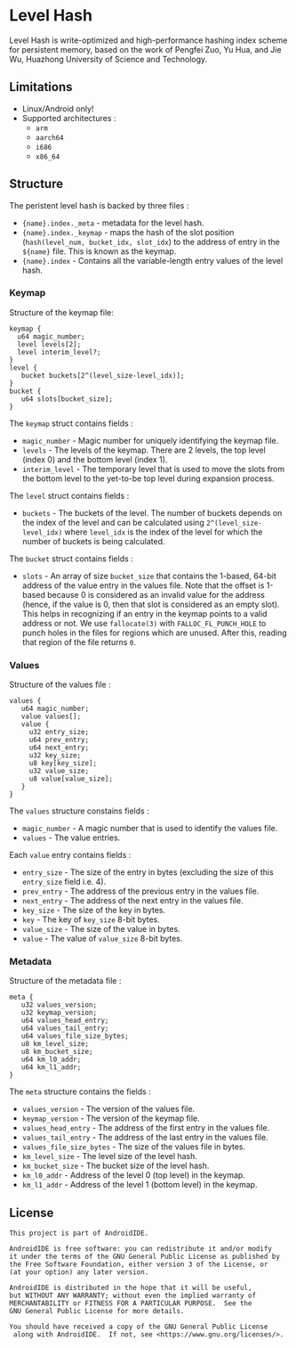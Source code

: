 # Level Hash

Level Hash is write-optimized and high-performance hashing index scheme for persistent memory, based on
the work of Pengfei Zuo, Yu Hua, and Jie Wu, Huazhong University of Science and Technology.

## Limitations

- Linux/Android only!
- Supported architectures :
  - `arm`
  - `aarch64`
  - `i686`
  - `x86_64`

## Structure

The peristent level hash is backed by three files :

- `{name}.index._meta` - metadata for the level hash.
- `{name}.index._keymap` - maps the hash of the slot position
   (`hash(level_num, bucket_idx, slot_idx`) to the address of entry in the
   `${name}` file. This is known as the keymap.
- `{name}.index` - Contains all the variable-length entry values of the level hash.

### Keymap

Structure of the keymap file:

```
keymap {
  u64 magic_number;
  level levels[2];
  level interim_level?;
}
level {
   bucket buckets[2^(level_size-level_idx)];
}
bucket {
   u64 slots[bucket_size];
}
```

The `keymap` struct contains fields :
- `magic_number` - Magic number for uniquely identifying the keymap file.
- `levels` - The levels of the keymap. There are 2 levels, the top level (index 0)
   and the bottom level (index 1).
- `interim_level` - The temporary level that is used to move the slots from
   the bottom level to the yet-to-be top level during expansion process.

The `level` struct contains fields :
- `buckets` - The buckets of the level. The number of buckets depends on the
   index of the level and can be calculated using `2^(level_size-level_idx)`
   where `level_idx` is the index of the level for which the number of buckets
   is being calculated.

The `bucket` struct contains fields :
- `slots` - An array of size `bucket_size` that contains the 1-based, 64-bit
   address of the value entry in the values file. Note that the offset is
   1-based because 0 is considered as an invalid value for the address (hence,
   if the value is 0, then that slot is considered as an empty slot). This
   helps in recognizing if an entry in the keymap points to a valid address
   or not. We use `fallocate(3)` with `FALLOC_FL_PUNCH_HOLE` to punch holes in
   the files for regions which are unused. After this, reading that region of
   the file returns `0`.


### Values

Structure of the values file :

```
values {
   u64 magic_number;
   value values[];
   value {
     u32 entry_size;
     u64 prev_entry;
     u64 next_entry;
     u32 key_size;
     u8 key[key_size];
     u32 value_size;
     u8 value[value_size];
   }
}
```

The `values` structure constains fields :
- `magic_number` - A magic number that is used to identify the values file.
- `values` - The value entries.

Each `value` entry contains fields :
- `entry_size` - The size of the entry in bytes (excluding the size of this
   `entry_size` field i.e. 4).
- `prev_entry` - The address of the previous entry in the values file.
- `next_entry` - The address of the next entry in the values file.
- `key_size` - The size of the key in bytes.
- `key` - The key of `key_size` 8-bit bytes.
- `value_size` - The size of the value in bytes.
- `value` - The value of `value_size` 8-bit bytes.

### Metadata

Structure of the metadata file :

```
meta {
   u32 values_version;
   u32 keymap_version;
   u64 values_head_entry;
   u64 values_tail_entry;
   u64 values_file_size_bytes;
   u8 km_level_size;
   u8 km_bucket_size;
   u64 km_l0_addr;
   u64 km_l1_addr;
}
```

The `meta` structure contains the fields :
- `values_version` - The version of the values file.
- `keymap_version` - The version of the keymap file.
- `values_head_entry` - The address of the first entry in the values file.
- `values_tail_entry` - The address of the last entry in the values file.
- `values_file_size_bytes` - The size of the values file in bytes.
- `km_level_size` - The level size of the level hash.
- `km_bucket_size` - The bucket size of the level hash.
- `km_l0_addr` - Address of the level 0 (top level) in the keymap.
- `km_l1_addr` - Address of the level 1 (bottom level) in the keymap.

## License

```
This project is part of AndroidIDE.

AndroidIDE is free software: you can redistribute it and/or modify
it under the terms of the GNU General Public License as published by
the Free Software Foundation, either version 3 of the License, or
(at your option) any later version.

AndroidIDE is distributed in the hope that it will be useful,
but WITHOUT ANY WARRANTY; without even the implied warranty of
MERCHANTABILITY or FITNESS FOR A PARTICULAR PURPOSE.  See the
GNU General Public License for more details.

You should have received a copy of the GNU General Public License
 along with AndroidIDE.  If not, see <https://www.gnu.org/licenses/>.
```
